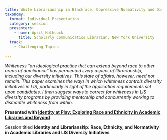 ```yaml
---
title: White Librarianship in Blackface: Oppressive Normativity and Diversity Initiatives in LIS
taxonomy:
  format: Individual Presentation
  category: session
  presenters: 
    - name: April Hathcock
	  title: Scholarly Communication Librarian, New York University
  track:
    - Challenging Topics
	
---
```

_Whiteness “an ideological practice that can extend beyond race to other areas of dominance” has permeated every 
aspect of librarianship, including our diversity initiatives. This state of affairs, however, need not remain. This 
paper examines the ways in which whiteness controls diversity initiatives in LIS, particularly in light of the application requirements set upon candidates. I then suggest ways to correct for whiteness in LIS diversity programs by providing mentorship and concurrently working to dismantle whiteness from within._

**Presented with [Identity at Play: Exploring Race and Ethnicity in Academic Libraries and Beyond](/program/sessions/Identity-at-Play-Exploring-Race-and-Ethnicity-in-Academic-Libraries-and-Beyond)**

Session titled **Identity and Librarianship: Race, Ethnicity, and Normativity in Academic Libraries and LIS Diversity Initiatives**